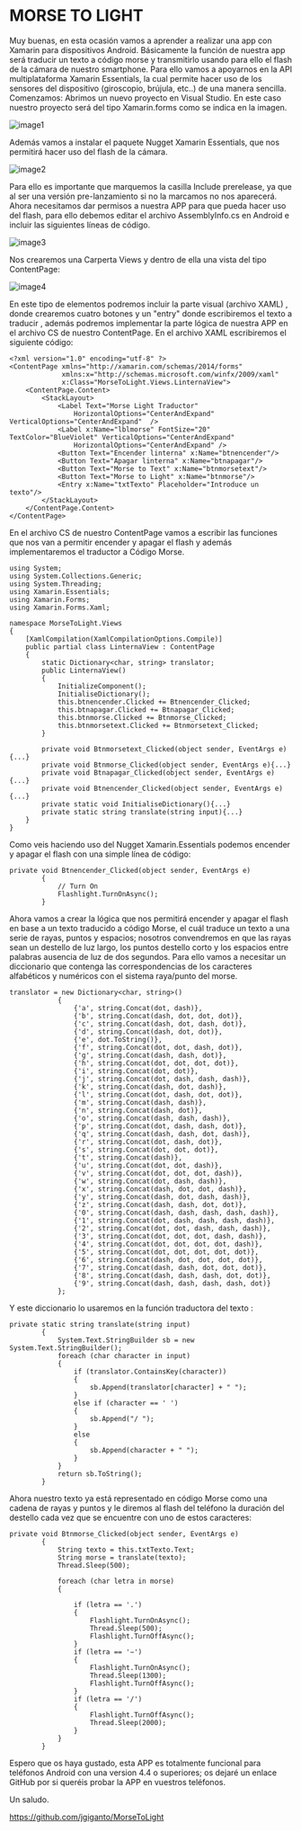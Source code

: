 # MORSE TO LIGHT
Muy buenas, en esta ocasión vamos a aprender a realizar una app con Xamarin para dispositivos Android. Básicamente la función de nuestra app será traducir un texto a código morse y transmitirlo usando para ello el flash de la cámara de nuestro smartphone.
Para ello vamos a apoyarnos en la API multiplataforma Xamarin Essentials, la cual permite hacer uso de los sensores del dispositivo (giroscopio, brújula, etc..) de una manera sencilla.
Comenzamos:
Abrimos un nuevo proyecto en Visual Studio. En este caso nuestro proyecto será del tipo Xamarin.forms como se indica en la imagen.


![image1](images/image1.png)

Además vamos a instalar el paquete Nugget Xamarin Essentials, que nos permitirá hacer uso del flash de la cámara.

![image2](images/image2.png)

Para ello es importante que marquemos la casilla Include prerelease, ya que al ser una versión pre-lanzamiento si no la marcamos no nos aparecerá.
Ahora necesitamos dar permisos a nuestra APP para que pueda hacer uso del flash, para ello debemos editar el archivo AssemblyInfo.cs en Android e incluir las siguientes líneas de código.

![image3](images/image3.png)

Nos crearemos una Carperta Views y dentro de ella una vista del tipo ContentPage:

![image4](images/image4.png)

En este tipo de elementos podremos incluir la parte visual (archivo XAML) , donde crearemos cuatro botones y un "entry" donde escribiremos el texto a traducir , además podremos implementar  la parte lógica de nuestra APP en el archivo CS de nuestro ContentPage.
En el archivo XAML escribiremos el siguiente código:


```
<?xml version="1.0" encoding="utf-8" ?>
<ContentPage xmlns="http://xamarin.com/schemas/2014/forms"
             xmlns:x="http://schemas.microsoft.com/winfx/2009/xaml"
             x:Class="MorseToLight.Views.LinternaView">
    <ContentPage.Content>
        <StackLayout>
            <Label Text="Morse Light Traductor"               
                HorizontalOptions="CenterAndExpand" VerticalOptions="CenterAndExpand"  />
            <Label x:Name="lblmorse" FontSize="20" TextColor="BlueViolet" VerticalOptions="CenterAndExpand" 
                HorizontalOptions="CenterAndExpand" />
            <Button Text="Encender linterna" x:Name="btnencender"/>
            <Button Text="Apagar linterna" x:Name="btnapagar"/>
            <Button Text="Morse to Text" x:Name="btnmorsetext"/>
            <Button Text="Morse to Light" x:Name="btnmorse"/>
            <Entry x:Name="txtTexto" Placeholder="Introduce un texto"/>
        </StackLayout>
    </ContentPage.Content>
</ContentPage>
```

En el archivo CS de nuestro ContentPage vamos a escribir las funciones que nos van a permitir encender y apagar el flash y además implementaremos el traductor a Código Morse.

```
using System;
using System.Collections.Generic;
using System.Threading;
using Xamarin.Essentials;
using Xamarin.Forms;
using Xamarin.Forms.Xaml;

namespace MorseToLight.Views
{
    [XamlCompilation(XamlCompilationOptions.Compile)]
	public partial class LinternaView : ContentPage
	{
        static Dictionary<char, string> translator;
        public LinternaView()
        {
            InitializeComponent();
            InitialiseDictionary();
            this.btnencender.Clicked += Btnencender_Clicked;
            this.btnapagar.Clicked += Btnapagar_Clicked;
            this.btnmorse.Clicked += Btnmorse_Clicked;
            this.btnmorsetext.Clicked += Btnmorsetext_Clicked;
        }

        private void Btnmorsetext_Clicked(object sender, EventArgs e){...}
        private void Btnmorse_Clicked(object sender, EventArgs e){...}
        private void Btnapagar_Clicked(object sender, EventArgs e){...}
        private void Btnencender_Clicked(object sender, EventArgs e){...}
        private static void InitialiseDictionary(){...}
        private static string translate(string input){...}
    }
}
```

Como veis haciendo uso del Nugget Xamarin.Essentials podemos encender y apagar el flash con una simple línea de código:

```
private void Btnencender_Clicked(object sender, EventArgs e)
        {
            // Turn On
            Flashlight.TurnOnAsync();
        }
```

Ahora vamos a crear la lógica que nos permitirá encender y apagar el flash en base a un texto traducido a código Morse, el cuál traduce un texto a una serie de rayas, puntos y espacios;  nosotros convendremos en que las rayas sean un destello de luz largo, los puntos destello corto y los espacios entre palabras ausencia de luz de dos segundos.
Para ello vamos a necesitar un diccionario que contenga las correspondencias de los caracteres alfabéticos y numéricos con el sistema raya/punto del morse.

```
translator = new Dictionary<char, string>()
            {
                {'a', string.Concat(dot, dash)},
                {'b', string.Concat(dash, dot, dot, dot)},
                {'c', string.Concat(dash, dot, dash, dot)},
                {'d', string.Concat(dash, dot, dot)},
                {'e', dot.ToString()},
                {'f', string.Concat(dot, dot, dash, dot)},
                {'g', string.Concat(dash, dash, dot)},
                {'h', string.Concat(dot, dot, dot, dot)},
                {'i', string.Concat(dot, dot)},
                {'j', string.Concat(dot, dash, dash, dash)},
                {'k', string.Concat(dash, dot, dash)},
                {'l', string.Concat(dot, dash, dot, dot)},
                {'m', string.Concat(dash, dash)},
                {'n', string.Concat(dash, dot)},
                {'o', string.Concat(dash, dash, dash)},
                {'p', string.Concat(dot, dash, dash, dot)},
                {'q', string.Concat(dash, dash, dot, dash)},
                {'r', string.Concat(dot, dash, dot)},
                {'s', string.Concat(dot, dot, dot)},
                {'t', string.Concat(dash)},
                {'u', string.Concat(dot, dot, dash)},
                {'v', string.Concat(dot, dot, dot, dash)},
                {'w', string.Concat(dot, dash, dash)},
                {'x', string.Concat(dash, dot, dot, dash)},
                {'y', string.Concat(dash, dot, dash, dash)},
                {'z', string.Concat(dash, dash, dot, dot)},
                {'0', string.Concat(dash, dash, dash, dash, dash)},
                {'1', string.Concat(dot, dash, dash, dash, dash)},
                {'2', string.Concat(dot, dot, dash, dash, dash)},
                {'3', string.Concat(dot, dot, dot, dash, dash)},
                {'4', string.Concat(dot, dot, dot, dot, dash)},
                {'5', string.Concat(dot, dot, dot, dot, dot)},
                {'6', string.Concat(dash, dot, dot, dot, dot)},
                {'7', string.Concat(dash, dash, dot, dot, dot)},
                {'8', string.Concat(dash, dash, dash, dot, dot)},
                {'9', string.Concat(dash, dash, dash, dash, dot)}
            };
```

Y este diccionario lo usaremos en la función traductora del texto :

```
private static string translate(string input)
        {
            System.Text.StringBuilder sb = new System.Text.StringBuilder();
            foreach (char character in input)
            {
                if (translator.ContainsKey(character))
                {
                    sb.Append(translator[character] + " ");
                }
                else if (character == ' ')
                {
                    sb.Append("/ ");
                }
                else
                {
                    sb.Append(character + " ");
                }
            }
            return sb.ToString();
        }
```

Ahora nuestro texto ya está representado en código Morse como una cadena de rayas y puntos  y le diremos al flash del teléfono la duración del destello cada vez que se encuentre con uno de estos caracteres:

```
private void Btnmorse_Clicked(object sender, EventArgs e)
        {
            String texto = this.txtTexto.Text;
            String morse = translate(texto);
            Thread.Sleep(500);

            foreach (char letra in morse)
            {

                if (letra == '.')
                {
                    Flashlight.TurnOnAsync();
                    Thread.Sleep(500);
                    Flashlight.TurnOffAsync();
                }
                if (letra == '−')
                {
                    Flashlight.TurnOnAsync();
                    Thread.Sleep(1300);
                    Flashlight.TurnOffAsync();
                }
                if (letra == '/')
                {
                    Flashlight.TurnOffAsync();
                    Thread.Sleep(2000);
                }
            }
        }
```

Espero que os haya gustado, esta APP es totalmente funcional para teléfonos Android con una version 4.4 o superiores; os dejaré un enlace GitHub por si queréis probar la APP en vuestros teléfonos.

Un saludo.

https://github.com/jgiganto/MorseToLight
